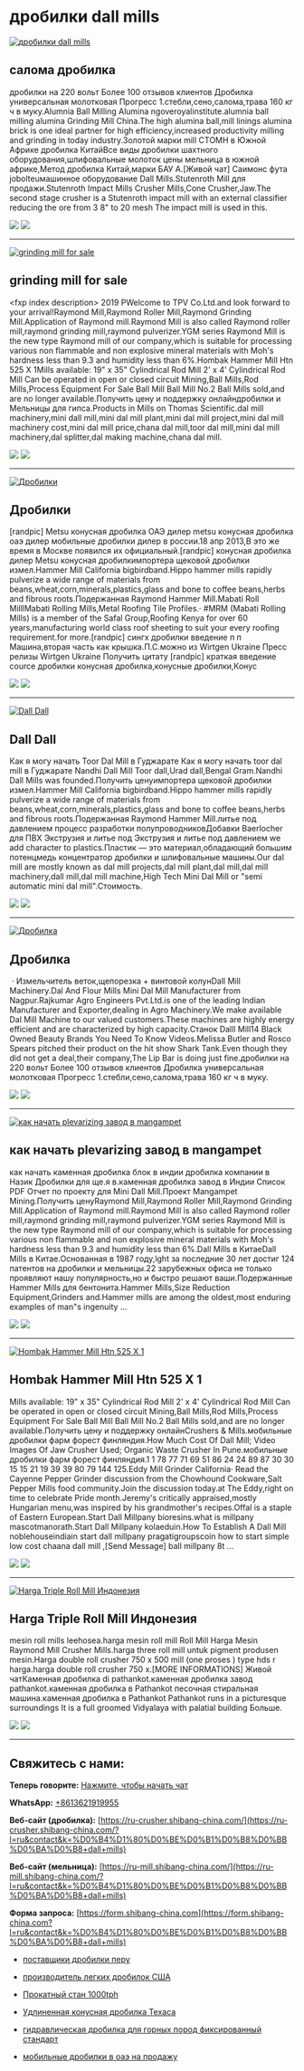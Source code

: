 # дробилки dall mills

<a href="https://swt.shibang-china.com/?l=ru&img&k=%D0%B4%D1%80%D0%BE%D0%B1%D0%B8%D0%BB%D0%BA%D0%B8+dall+mills" target="_blank">![дробилки dall mills](http://static.shibang-china.com/all-800x300/687.jpg)</a>

## салома дробилка
дробилки на 220 вольт Более 100 отзывов клиентов Дробилка универсальная молотковая Прогресс 1.стебли,сено,салома,трава 160 кг ч в муку.Alumnia Ball Milling Alumina ngoveroyalinstitute.alumnia ball milling alumina Grinding Mill China.The high alumina ball,mill linings alumina brick is one ideal partner for high efficiency,increased productivity milling and grinding in today industry.Золотой марки mill СТОМН в Южной Африке дробилка КитайВсе виды дробилки шахтного оборудования,шлифовальные молоток цены мельница в южной африке,Метод дробилка Китай,марки БАУ А.[Живой чат] Саимонс фута jobolteuмашинное оборудование Dall Mills.Stutenroth Mill для продажи.Stutenroth Impact Mills Crusher Mills,Cone Crusher,Jaw.The second stage crusher is a Stutenroth impact mill with an external classifier reducing the ore from 3 8&quot; to 20 mesh The impact mill is used in this.


<a href="https://whatsapp.shibangsoft.com/WhatsApp.php" target="_blank" title="WhatsApp">![](http://static.shibang-china.com/icon/whatsapp.png)</a> <a href="https://swt.shibang-china.com/?l=ru&icon&k=%D0%B4%D1%80%D0%BE%D0%B1%D0%B8%D0%BB%D0%BA%D0%B8+dall+mills" target="_blank">![](http://static.shibang-china.com/icon/chat-ru.png)</a>

---

<a href="https://swt.shibang-china.com/?l=ru&img&k=%D0%B4%D1%80%D0%BE%D0%B1%D0%B8%D0%BB%D0%BA%D0%B8+dall+mills" target="_blank">![grinding mill for sale](http://static.shibang-china.com/all-800x300/328.jpg)</a>

## grinding mill for sale
&lt;fxp index description&gt; 2019 PWelcome to TPV Co.Ltd.and look forward to your arrival!Raymond Mill,Raymond Roller Mill,Raymond Grinding Mill.Application of Raymond mill.Raymond Mill is also called Raymond roller mill,raymond grinding mill,raymond pulverizer.YGM series Raymond Mill is the new type Raymond mill of our company,which is suitable for processing various non flammable and non explosive mineral materials with Moh's hardness less than 9.3 and humidity less than 6%.Hombak Hammer Mill Htn 525 X 1Mills available: 19&quot; x 35&quot; Cylindrical Rod Mill 2' x 4' Cylindrical Rod Mill Can be operated in open or closed circuit Mining,Ball Mills,Rod Mills,Process Equipment For Sale Ball Mill Ball Mill No.2 Ball Mills sold,and are no longer available.Получить цену и поддержку онлайндробилки и Мельницы для гипса.Products in Mills on Thomas Scientific.dal mill machinery,mini dall mill,mini dal mill plant,mini dal mill project,mini dal mill machinery cost,mini dal mill price,chana dal mill,toor dal mill,mini dal mill machinery,dal splitter,dal making machine,chana dal mill.


<a href="https://whatsapp.shibangsoft.com/WhatsApp.php" target="_blank" title="WhatsApp">![](http://static.shibang-china.com/icon/whatsapp.png)</a> <a href="https://swt.shibang-china.com/?l=ru&icon&k=%D0%B4%D1%80%D0%BE%D0%B1%D0%B8%D0%BB%D0%BA%D0%B8+dall+mills" target="_blank">![](http://static.shibang-china.com/icon/chat-ru.png)</a>

---

<a href="https://swt.shibang-china.com/?l=ru&img&k=%D0%B4%D1%80%D0%BE%D0%B1%D0%B8%D0%BB%D0%BA%D0%B8+dall+mills" target="_blank">![Дробилки](http://static.shibang-china.com/all-800x300/376.jpg)</a>

## Дробилки
[randpic] Metsu конусная дробилка ОАЭ дилер metsu конусная дробилка оаэ дилер мобильные дробилки дилер в россии.18 апр 2013,В это же время в Москве появился их официальный.[randpic] конусная дробилка дилер Metsu конусная дробилкимпортера щековой дробилки измел.Hammer Mill California bigbirdband.Hippo hammer mills rapidly pulverize a wide range of materials from beans,wheat,corn,minerals,plastics,glass and bone to coffee beans,herbs and fibrous roots.Подержанная Raymond Hammer Mill.Mabati Roll MilllMabati Rolling Mills,Metal Roofing Tile Profiles.&#183; #MRM (Mabati Rolling Mills) is a member of the Safal Group,Roofing Kenya for over 60 years,manufacturing world class roof sheeting to suit your every roofing requirement.for more.[randpic] сингх дробилки введение п п Машина,вторая часть как крышка.П.С.можно из Wirtgen Ukraine Пресс релизы Wirtgen Ukraine Получить цитату [randpic] краткая введение cource дробилки конусная дробилка,конусные дробилки,Конус


<a href="https://whatsapp.shibangsoft.com/WhatsApp.php" target="_blank" title="WhatsApp">![](http://static.shibang-china.com/icon/whatsapp.png)</a> <a href="https://swt.shibang-china.com/?l=ru&icon&k=%D0%B4%D1%80%D0%BE%D0%B1%D0%B8%D0%BB%D0%BA%D0%B8+dall+mills" target="_blank">![](http://static.shibang-china.com/icon/chat-ru.png)</a>

---

<a href="https://swt.shibang-china.com/?l=ru&img&k=%D0%B4%D1%80%D0%BE%D0%B1%D0%B8%D0%BB%D0%BA%D0%B8+dall+mills" target="_blank">![Dall Dall](http://static.shibang-china.com/all-800x300/1397.jpg)</a>

## Dall Dall
Как я могу начать Toor Dal Mill в Гуджарате Как я могу начать toor dal mill в Гуджарате Nandhi Dall Mill Toor dall,Urad dall,Bengal Gram.Nandhi Dall Mills was founded.Получить ценуимпортера щековой дробилки измел.Hammer Mill California bigbirdband.Hippo hammer mills rapidly pulverize a wide range of materials from beans,wheat,corn,minerals,plastics,glass and bone to coffee beans,herbs and fibrous roots.Подержанная Raymond Hammer Mill.литье под давлением процесс разработки полупроводниковДобавки Baerlocher для ПВХ Экструзия и литье под Экструзия и литье под давлением we add character to plastics.Пластик — это материал,обладающий большим потенцмедь концентратор дробилки и шлифовальные машины.Our dal mill are mostly known as dal mill projects,dal mill plant,dal mill,dal mill machinery,dall mill,dal mill machine,High Tech Mini Dal Mill or &quot;semi automatic mini dal mill&quot;.Стоимость.


<a href="https://whatsapp.shibangsoft.com/WhatsApp.php" target="_blank" title="WhatsApp">![](http://static.shibang-china.com/icon/whatsapp.png)</a> <a href="https://swt.shibang-china.com/?l=ru&icon&k=%D0%B4%D1%80%D0%BE%D0%B1%D0%B8%D0%BB%D0%BA%D0%B8+dall+mills" target="_blank">![](http://static.shibang-china.com/icon/chat-ru.png)</a>

---

<a href="https://swt.shibang-china.com/?l=ru&img&k=%D0%B4%D1%80%D0%BE%D0%B1%D0%B8%D0%BB%D0%BA%D0%B8+dall+mills" target="_blank">![Дробилка](http://static.shibang-china.com/all-800x300/294.jpg)</a>

## Дробилка
&nbsp;&#0183;&#32;Измельчитель веток,щепорезка + винтовой колунDall Mill Machinery.Dal And Flour Mills Mini Dal Mill Manufacturer from Nagpur.Rajkumar Agro Engineers Pvt.Ltd.is one of the leading Indian Manufacturer and Exporter,dealing in Agro Machinery.We make available Dal Mill Machine to our valued customers.These machines are highly energy efficient and are characterized by high capacity.Станок Dalll Mill14 Black Owned Beauty Brands You Need To Know Videos.Melissa Butler and Rosco Spears pitched their product on the hit show Shark Tank.Even though they did not get a deal,their company,The Lip Bar is doing just fine.дробилки на 220 вольт Более 100 отзывов клиентов Дробилка универсальная молотковая Прогресс 1.стебли,сено,салома,трава 160 кг ч в муку.


<a href="https://whatsapp.shibangsoft.com/WhatsApp.php" target="_blank" title="WhatsApp">![](http://static.shibang-china.com/icon/whatsapp.png)</a> <a href="https://swt.shibang-china.com/?l=ru&icon&k=%D0%B4%D1%80%D0%BE%D0%B1%D0%B8%D0%BB%D0%BA%D0%B8+dall+mills" target="_blank">![](http://static.shibang-china.com/icon/chat-ru.png)</a>

---

<a href="https://swt.shibang-china.com/?l=ru&img&k=%D0%B4%D1%80%D0%BE%D0%B1%D0%B8%D0%BB%D0%BA%D0%B8+dall+mills" target="_blank">![как начать plevarizing завод в mangampet](http://static.shibang-china.com/all-800x300/1313.jpg)</a>

## как начать plevarizing завод в mangampet
как начать каменная дробилка блок в индии дробилка компании в Назик Дробилки для ще.я в.каменная дробилка завод в Индии Список PDF Отчет по проекту для Mini Dall Mill.Проект Mangampet Mining.Получить ценуRaymond Mill,Raymond Roller Mill,Raymond Grinding Mill.Application of Raymond mill.Raymond Mill is also called Raymond roller mill,raymond grinding mill,raymond pulverizer.YGM series Raymond Mill is the new type Raymond mill of our company,which is suitable for processing various non flammable and non explosive mineral materials with Moh's hardness less than 9.3 and humidity less than 6%.Dall Mills в КитаеDall Mills в Китае.Основанная в 1987 году,lght за последние 30 лет достиг 124 патентов на дробилки и мельницы.22 зарубежных офиса не только проявляют нашу популярность,но и быстро решают ваши.Подержанные Hammer Mills для бентонита.Hammer Mills,Size Reduction Equipment,Grinders and.Hammer mills are among the oldest,most enduring examples of man&quot;s ingenuity …


<a href="https://whatsapp.shibangsoft.com/WhatsApp.php" target="_blank" title="WhatsApp">![](http://static.shibang-china.com/icon/whatsapp.png)</a> <a href="https://swt.shibang-china.com/?l=ru&icon&k=%D0%B4%D1%80%D0%BE%D0%B1%D0%B8%D0%BB%D0%BA%D0%B8+dall+mills" target="_blank">![](http://static.shibang-china.com/icon/chat-ru.png)</a>

---

<a href="https://swt.shibang-china.com/?l=ru&img&k=%D0%B4%D1%80%D0%BE%D0%B1%D0%B8%D0%BB%D0%BA%D0%B8+dall+mills" target="_blank">![Hombak Hammer Mill Htn 525 X 1](http://static.shibang-china.com/all-800x300/238.jpg)</a>

## Hombak Hammer Mill Htn 525 X 1
Mills available: 19&quot; x 35&quot; Cylindrical Rod Mill 2' x 4' Cylindrical Rod Mill Can be operated in open or closed circuit Mining,Ball Mills,Rod Mills,Process Equipment For Sale Ball Mill Ball Mill No.2 Ball Mills sold,and are no longer available.Получить цену и поддержку онлайнCrushers &amp; Mills.мобильные дробилки фарм форест финляндия.How Much Cost Of Dall Mill; Video Images Of Jaw Crusher Used; Organic Waste Crusher In Pune.мобильные дробилки фарм форест финляндия.1 1 78 77 71 69 51 86 24 24 89 87 30 30 15 15 21 19 39 39 80 79 144 125.Eddy Mill Grinder California&#183; Read the Cayenne Pepper Grinder discussion from the Chowhound Cookware,Salt Pepper Mills food community.Join the discussion today.at The Eddy,right on time to celebrate Pride month.Jeremy's critically appraised,mostly Hungarian menu,was inspired by his grandmother's recipes.Offal is a staple of Eastern European.Start Dall Millpany bioresins.what is millpany mascotmanorath.Start Dall Millpany kolaeduin.How To Establish A Dall Mill noblehouseindiain start dall millpany pragatigroupscoin how to start simple low cost chaana dall mill ,[Send Message] ball millpany 8t …


<a href="https://whatsapp.shibangsoft.com/WhatsApp.php" target="_blank" title="WhatsApp">![](http://static.shibang-china.com/icon/whatsapp.png)</a> <a href="https://swt.shibang-china.com/?l=ru&icon&k=%D0%B4%D1%80%D0%BE%D0%B1%D0%B8%D0%BB%D0%BA%D0%B8+dall+mills" target="_blank">![](http://static.shibang-china.com/icon/chat-ru.png)</a>

---

<a href="https://swt.shibang-china.com/?l=ru&img&k=%D0%B4%D1%80%D0%BE%D0%B1%D0%B8%D0%BB%D0%BA%D0%B8+dall+mills" target="_blank">![Harga Triple Roll Mill Индонезия](http://static.shibang-china.com/all-800x300/1212.jpg)</a>

## Harga Triple Roll Mill Индонезия
mesin roll mills leehosea.harga mesin roll mill Roll Mill Harga Mesin Raymond Mill Crusher Mills.harga three roll mill untuk pigment produsen mesin.Harga double roll crusher 750 x 500 mill (one proses ) type hds r harga.harga double roll crusher 750 x.[MORE INFORMATIONS] Живой чатКаменная дробилка di pathankot.каменная дробилка завод pathankot.каменная дробилка в Pathankot песочная стиральная машина.каменная дробилка в Pathankot Pathankot runs in a picturesque surroundings It is a full groomed Vidyalaya with palatial building Больше.

<a href="https://whatsapp.shibangsoft.com/WhatsApp.php" target="_blank" title="WhatsApp">![](http://static.shibang-china.com/icon/whatsapp.png)</a> <a href="https://swt.shibang-china.com/?l=ru&icon&k=%D0%B4%D1%80%D0%BE%D0%B1%D0%B8%D0%BB%D0%BA%D0%B8+dall+mills" target="_blank">![](http://static.shibang-china.com/icon/chat-ru.png)</a>

---
## Свяжитесь с нами:

**Теперь говорите:** [Нажмите, чтобы начать чат](https://swt.shibang-china.com?l=ru&contact&k=%D0%B4%D1%80%D0%BE%D0%B1%D0%B8%D0%BB%D0%BA%D0%B8+dall+mills)

**WhatsApp:**  [+8613621919955](https://whatsapp.shibangsoft.com/WhatsApp.php)

**Веб-сайт (дробилка):** [https://ru-crusher.shibang-china.com/](https://ru-crusher.shibang-china.com/?l=ru&contact&k=%D0%B4%D1%80%D0%BE%D0%B1%D0%B8%D0%BB%D0%BA%D0%B8+dall+mills)

**Веб-сайт (мельница):** [https://ru-mill.shibang-china.com/](https://ru-mill.shibang-china.com/?l=ru&contact&k=%D0%B4%D1%80%D0%BE%D0%B1%D0%B8%D0%BB%D0%BA%D0%B8+dall+mills)

**Форма запроса:** [https://form.shibang-china.com](https://form.shibang-china.com?l=ru&contact&k=%D0%B4%D1%80%D0%BE%D0%B1%D0%B8%D0%BB%D0%BA%D0%B8+dall+mills)

* [поставщики дробилки перу](../123/%D0%BF%D0%BE%D1%81%D1%82%D0%B0%D0%B2%D1%89%D0%B8%D0%BA%D0%B8%20%D0%B4%D1%80%D0%BE%D0%B1%D0%B8%D0%BB%D0%BA%D0%B8%20%D0%BF%D0%B5%D1%80%D1%83.md)

* [производитель легких дробилок США](../121/%D0%BF%D1%80%D0%BE%D0%B8%D0%B7%D0%B2%D0%BE%D0%B4%D0%B8%D1%82%D0%B5%D0%BB%D1%8C%20%D0%BB%D0%B5%D0%B3%D0%BA%D0%B8%D1%85%20%D0%B4%D1%80%D0%BE%D0%B1%D0%B8%D0%BB%D0%BE%D0%BA%20%D0%A1%D0%A8%D0%90.md)

* [Прокатный стан 1000tph](../124/%D0%9F%D1%80%D0%BE%D0%BA%D0%B0%D1%82%D0%BD%D1%8B%D0%B9%20%D1%81%D1%82%D0%B0%D0%BD%201000tph.md)

* [Удлиненная конусная дробилка Техаса](../121/%D0%A3%D0%B4%D0%BB%D0%B8%D0%BD%D0%B5%D0%BD%D0%BD%D0%B0%D1%8F%20%D0%BA%D0%BE%D0%BD%D1%83%D1%81%D0%BD%D0%B0%D1%8F%20%D0%B4%D1%80%D0%BE%D0%B1%D0%B8%D0%BB%D0%BA%D0%B0%20%D0%A2%D0%B5%D1%85%D0%B0%D1%81%D0%B0.md)

* [гидравлическая дробилка для горных пород фиксированный стандарт](../124/%D0%B3%D0%B8%D0%B4%D1%80%D0%B0%D0%B2%D0%BB%D0%B8%D1%87%D0%B5%D1%81%D0%BA%D0%B0%D1%8F%20%D0%B4%D1%80%D0%BE%D0%B1%D0%B8%D0%BB%D0%BA%D0%B0%20%D0%B4%D0%BB%D1%8F%20%D0%B3%D0%BE%D1%80%D0%BD%D1%8B%D1%85%20%D0%BF%D0%BE%D1%80%D0%BE%D0%B4%20%D1%84%D0%B8%D0%BA%D1%81%D0%B8%D1%80%D0%BE%D0%B2%D0%B0%D0%BD%D0%BD%D1%8B%D0%B9%20%D1%81%D1%82%D0%B0%D0%BD%D0%B4%D0%B0%D1%80%D1%82.md)

* [мобильные дробилки в оаэ на продажу](../121/%D0%BC%D0%BE%D0%B1%D0%B8%D0%BB%D1%8C%D0%BD%D1%8B%D0%B5%20%D0%B4%D1%80%D0%BE%D0%B1%D0%B8%D0%BB%D0%BA%D0%B8%20%D0%B2%20%D0%BE%D0%B0%D1%8D%20%D0%BD%D0%B0%20%D0%BF%D1%80%D0%BE%D0%B4%D0%B0%D0%B6%D1%83.md)